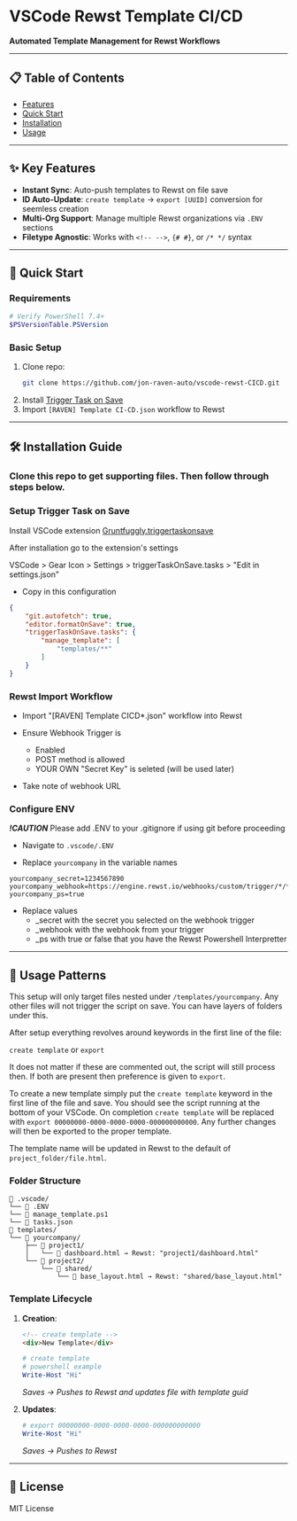 # VSCode Rewst Template CI/CD  
**Automated Template Management for Rewst Workflows**  

---

## 📋 Table of Contents  
- [Features](#-key-features)  
- [Quick Start](#-quick-start)  
- [Installation](#-installation-guide)  
- [Usage](#-usage-patterns) 

---

## ✨ Key Features  
- **Instant Sync**: Auto-push templates to Rewst on file save  
- **ID Auto-Update**: `create template` → `export [UUID]` conversion for seemless creation
- **Multi-Org Support**: Manage multiple Rewst organizations via `.ENV` sections  
- **Filetype Agnostic**: Works with `<!-- -->`, `{# #}`, or `/* */` syntax  

---

## 🚀 Quick Start  

### Requirements  
```powershell
# Verify PowerShell 7.4+
$PSVersionTable.PSVersion
```


### Basic Setup  
1. Clone repo:  
   ```bash
   git clone https://github.com/jon-raven-auto/vscode-rewst-CICD.git
   ```  
2. Install [Trigger Task on Save](https://marketplace.visualstudio.com/items?itemName=Gruntfuggly.triggertaskonsave)  
3. Import `[RAVEN] Template CI-CD.json` workflow to Rewst  

---

## 🛠️ Installation Guide  

### Clone this repo to get supporting files. Then follow through steps below.

### Setup Trigger Task on Save
Install VSCode extension [Gruntfuggly.triggertaskonsave](https://github.com/Gruntfuggly/triggertaskonsave)

After installation go to the extension's settings

VSCode > Gear Icon > Settings > triggerTaskOnSave.tasks > "Edit in settings.json"

- Copy in this configuration
```json
{
    "git.autofetch": true,
    "editor.formatOnSave": true,
    "triggerTaskOnSave.tasks": {
        "manage_template": [
            "templates/**"
        ]
    }
}
```

### Rewst Import Workflow

- Import "\[RAVEN] Template CICD*.json" workflow into Rewst

- Ensure Webhook Trigger is
    - Enabled
    - POST method is allowed
    - YOUR OWN "Secret Key" is seleted (will be used later)

- Take note of webhook URL

### Configure ENV
***!CAUTION***
Please add .ENV to your .gitignore if using git before proceeding 

- Navigate to ```.vscode/.ENV```

- Replace `yourcompany` in the variable names
```
yourcompany_secret=1234567890
yourcompany_webhook=https://engine.rewst.io/webhooks/custom/trigger/*/*
yourcompany_ps=true
```


- Replace values
    - _secret with the secret you selected on the webhook trigger
    - _webhook with the webhook from your trigger
    - _ps with true or false that you have the Rewst Powershell Interpretter
 
---

## 🧩 Usage Patterns  

This setup will only target files nested under `/templates/yourcompany`. Any other files will not trigger the script on save. You can have layers of folders under this.

After setup everything revolves around keywords in the first line of the file:

`create template` or `export`

It does not matter if these are commented out, the script will still process then. If both are present then preference is given to `export`.

To create a new template simply put the `create template` keyword in the first line of the file and save. You should see the script running at the bottom of your VSCode. On completion `create template` will be replaced with `export 00000000-0000-0000-0000-000000000000`. Any further changes will then be exported to the proper template.

The template name will be updated in Rewst to the default of `project_folder/file.html`.

### Folder Structure  
```  
📁 .vscode/
└── 📄 .ENV
└── 📄 manage_template.ps1
└── 📄 tasks.json
📁 templates/
└── 📁 yourcompany/  
    ├── 📁 project1/  
    │   └── 📄 dashboard.html → Rewst: "project1/dashboard.html"  
    └── 📁 project2/  
        └── 📁 shared/  
            └── 📄 base_layout.html → Rewst: "shared/base_layout.html"  
```

### Template Lifecycle  
1. **Creation**:  
   ```html
   <!-- create template -->
   <div>New Template</div>
   ```  

    ```powershell
   # create template
   # powershell example
   Write-Host "Hi"
   ```  
   *Saves → Pushes to Rewst and updates file with template guid*  

2. **Updates**:  
   ```powershell
   # export 00000000-0000-0000-0000-000000000000 
   Write-Host "Hi"
   ```  
   *Saves → Pushes to Rewst*  


---

## 📜 License  
MIT License